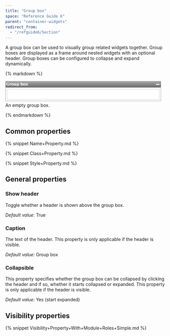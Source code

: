 ```yaml
---
title: "Group box"
space: "Reference Guide 6"
parent: "container-widgets"
redirect_from:
  - "/refguide6/Section"
---
```



A group box can be used to visually group related widgets together. Group boxes are displayed as a frame around nested widgets with an optional header. Group boxes can be configured to collapse and expand dynamically.

<div class="alert alert-info">{% markdown %}

![](attachments/16713857/16843974.jpg)
An empty group box.

{% endmarkdown %}</div>

## Common properties

{% snippet Name+Property.md %}

{% snippet Class+Property.md %}

{% snippet Style+Property.md %}

## General properties

### Show header

Toggle whether a header is shown above the group box.

_Default value:_ True

### Caption

The text of the header. This property is only applicable if the header is visible.

_Default value:_ Group box

### Collapsible

This property specifies whether the group box can be collapsed by clicking the header and if so, whether it starts collapsed or expanded. This property is only applicable if the header is visible.

_Default value:_ Yes (start expanded)

## Visibility properties

{% snippet Visibility+Property+With+Module+Roles+Simple.md %}
